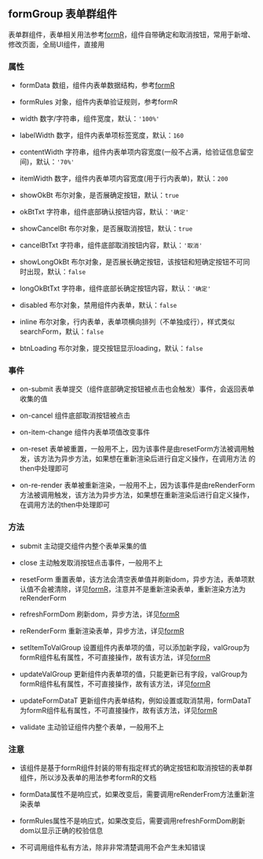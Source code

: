 ## formGroup 表单群组件
表单群组件，表单相关用法参考[formR](../formR/README.md)，组件自带确定和取消按钮，常用于新增、修改页面，全局UI组件，直接用

### 属性
* formData 数组，组件内表单数据结构，参考[formR](../formR/README.md#属性)

* formRules 对象，组件内表单验证规则，参考formR

* width 数字/字符串，组件宽度，默认：`'100%'`

* labelWidth 数字，组件内表单项标签宽度，默认：`160`

* contentWidth 字符串，组件内表单项内容宽度(一般不占满，给验证信息留空间)，默认：`'70%'`

* itemWidth 数字，组件内表单项内容宽度(用于行内表单)，默认：`200`

* showOkBt 布尔对象，是否展确定按钮，默认：`true`

* okBtTxt 字符串，组件底部确认按钮内容，默认：`'确定'`

* showCancelBt 布尔对象，是否展取消按钮，默认：`true`

* cancelBtTxt 字符串，组件底部取消按钮内容，默认：`'取消'`

* showLongOkBt 布尔对象，是否展长确定按钮，该按钮和短确定按钮不可同时出现，默认：`false`

* longOkBtTxt 字符串，组件底部长确定按钮内容，默认：`'确定'`

* disabled 布尔对象，禁用组件内表单，默认：`false`

* inline 布尔对象，行内表单，表单项横向排列（不单独成行），样式类似searchForm，默认：`false`

* btnLoading 布尔对象，提交按钮显示loading，默认：`false`

### 事件
* on-submit 表单提交（组件底部确定按钮被点击也会触发）事件，会返回表单收集的值

* on-cancel 组件底部取消按钮被点击

* on-item-change 组件内表单项值改变事件

* on-reset 表单被重置，一般用不上，因为该事件是由resetForm方法被调用触发，该方法为异步方法，如果想在重新渲染后进行自定义操作，在调用方法
的then中处理即可

* on-re-render 表单被重新渲染，一般用不上，因为该事件是由reRenderForm方法被调用触发，该方法为异步方法，如果想在重新渲染后进行自定义操作，
在调用方法的then中处理即可

### 方法
* submit 主动提交组件内整个表单采集的值

* close 主动触发取消按钮点击事件，一般用不上

* resetForm 重置表单，该方法会清空表单值并刷新dom，异步方法，表单项默认值不会被清除，详见[formR](../formR/README.md#方法)，注意并不是重新渲染表单，重新渲染方法为 reRenderForm

* refreshFormDom 刷新dom，异步方法，详见[formR](../formR/README.md#方法)

* reRenderForm 重新渲染表单，异步方法，详见[formR](../formR/README.md#方法)

* setItemToValGroup 设置组件内表单项的值，可以添加新字段，valGroup为formR组件私有属性，不可直接操作，故有该方法，详见[formR](../formR/README.md#方法)

* updateValGroup 更新组件内表单项的值，只能更新已有字段，valGroup为formR组件私有属性，不可直接操作，故有该方法，详见[formR](../formR/README.md#方法)

* updateFormDataT 更新组件内表单结构，例如设置或取消禁用，formDataT为formR组件私有属性，不可直接操作，故有该方法，详见[formR](../formR/README.md#方法)

* validate 主动验证组件内整个表单，一般用不上

### 注意
* 该组件是基于formR组件封装的带有指定样式的确定按钮和取消按钮的表单群组件，所以涉及表单的用法参考formR的文档

* formData属性不是响应式，如果改变后，需要调用reRenderFrom方法重新渲染表单

* formRules属性不是响应式，如果改变后，需要调用refreshFormDom刷新dom以显示正确的校验信息

* 不可调用组件私有方法，除非非常清楚调用不会产生未知错误